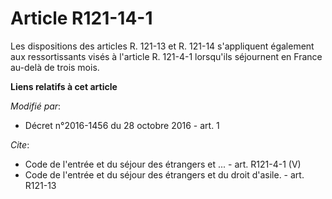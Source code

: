 # Article R121-14-1

Les dispositions des articles R. 121-13 et R. 121-14 s'appliquent également aux ressortissants visés à l'article R. 121-4-1
lorsqu'ils séjournent en France au-delà de trois mois.

**Liens relatifs à cet article**

_Modifié par_:

  - Décret n°2016-1456 du 28 octobre 2016 - art. 1

_Cite_:

  - Code de l'entrée et du séjour des étrangers et ... - art. R121-4-1 (V)
  - Code de l'entrée et du séjour des étrangers et du droit d'asile. - art. R121-13
